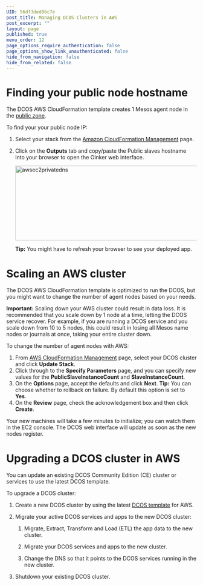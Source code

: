 ```yaml
---
UID: 56df3ded86c7e
post_title: Managing DCOS Clusters in AWS
post_excerpt: ""
layout: page
published: true
menu_order: 12
page_options_require_authentication: false
page_options_show_link_unauthenticated: false
hide_from_navigation: false
hide_from_related: false
---
```

<h1>Finding your public node hostname</h1>

<p>The DCOS AWS CloudFormation template creates 1 Mesos agent node in the <a href="../administration/dcosarchitecture/security/#scrollNav-3">public zone</a>.</p>

<p>To find your your public node IP:</p>

<ol>
<li><p>Select your stack from the <a href="https://console.aws.amazon.com/cloudformation/home" target="_blank">Amazon CloudFormation Management</a> page.</p></li>
<li><p>Click on the <strong>Outputs</strong> tab and copy/paste the Public slaves hostname into your browser to open the Oinker web interface.</p>

<p><a href="https://docs.mesosphere.com/wp-content/uploads/2015/12/awsec2privatedns.png" rel="attachment wp-att-1496"><img src="https://docs.mesosphere.com/wp-content/uploads/2015/12/awsec2privatedns-800x197.png" alt="awsec2privatedns" width="800" height="197" class="alignnone size-large wp-image-1496" /></a></p>

<p><strong>Tip:</strong> You might have to refresh your browser to see your deployed app.</p></li>
</ol>

<h1>Scaling an AWS cluster</h1>

<p>The DCOS AWS CloudFormation template is optimized to run the DCOS, but you might want to change the number of agent nodes based on your needs.</p>

<p><strong>Important:</strong> Scaling down your AWS cluster could result in data loss. It is recommended that you scale down by 1 node at a time, letting the DCOS service recover. For example, if you are running a DCOS service and you scale down from 10 to 5 nodes, this could result in losing all Mesos name nodes or journals at once, taking your entire cluster down.</p>

<p>To change the number of agent nodes with AWS:</p>

<ol>
<li>From <a href="https://console.aws.amazon.com/cloudformation/home" target="blank">AWS CloudFormation Management</a> page, select your DCOS cluster and click <strong>Update Stack</strong>.</li>
<li>Click through to the <strong>Specify Parameters</strong> page, and you can specify new values for the <strong>PublicSlaveInstanceCount</strong> and <strong>SlaveInstanceCount</strong>.</li>
<li>On the <strong>Options</strong> page, accept the defaults and click <strong>Next</strong>. <strong>Tip:</strong> You can choose whether to rollback on failure. By default this option is set to <strong>Yes</strong>.</li>
<li>On the <strong>Review</strong> page, check the acknowledgement box and then click <strong>Create</strong>.</li>
</ol>

<p>Your new machines will take a few minutes to initialize; you can watch them in the EC2 console. The DCOS web interface will update as soon as the new nodes register.</p>

<h1>Upgrading a DCOS cluster in AWS</h1>

<p>You can update an existing DCOS Community Edition (CE) cluster or services to use the latest DCOS template.</p>

<p>To upgrade a DCOS cluster:</p>

<ol>
<li><p>Create a new DCOS cluster by using the latest <a href="/installing/installing-community-edition/awscluster/">DCOS template</a> for AWS.</p></li>
<li><p>Migrate your active DCOS services and apps to the new DCOS cluster:</p>

<ol>
<li><p>Migrate, Extract, Transform and Load (ETL) the app data to the new cluster.</p></li>
<li><p>Migrate your DCOS services and apps to the new cluster.</p></li>
<li><p>Change the DNS so that it points to the DCOS services running in the new cluster.</p></li>
</ol></li>
<li><p>Shutdown your existing DCOS cluster.</p></li>
</ol>